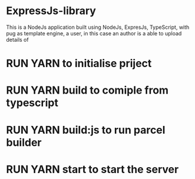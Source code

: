 # ExpressJs-library
This is a NodeJs application built using NodeJs, ExpresJs, TypeScript, with pug as template engine, a user, in this case an author is a able to upload details of 
# RUN YARN to initialise priject
# RUN YARN build to comiple from typescript
# RUN YARN build:js to run parcel builder
# RUN YARN start to start the server
